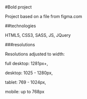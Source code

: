 #Bold project

Project based on a file from figma.com

##technologies

HTML5, CSS3, SASS, JS, JQuery

###resolutions

Resolutions adjusted to width:

full desktop: 1281px+,

desktop: 1025 - 1280px,

tablet: 769 - 1024px,

mobile: up to 768px
